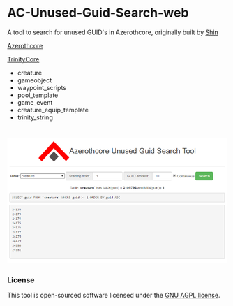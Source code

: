 AC-Unused-Guid-Search-web
=========================

A tool to search for unused GUID's in Azerothcore, originally built by [Shin](https://github.com/FrancescoBorzi)

[Azerothcore](https://github.com/Azerothcore/Azerothcore-wotlk) 

[TrinityCore](https://github.com/TrinityCore/TrinityCore)

- creature
- gameobject
- waypoint_scripts
- pool_template
- game_event
- creature_equip_template
- trinity_string

# ![logo](https://raw.githubusercontent.com/Kitzunu/AC-Unused-Guid-Search-web/Azerothcore/img/acpreview.png)

### License

This tool is open-sourced software licensed under the [GNU AGPL license](https://github.com/ShinDarth/TC-Unused-Guid-Search-web/blob/master/LICENSE).

